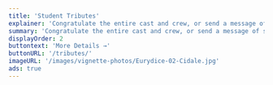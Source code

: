 ```yaml
---
title: 'Student Tributes'
explainer: 'Congratulate the entire cast and crew, or send a message of support to someone in the show with a playbill tribute. Create your own tribute or send a photo and text to our team and they will create your tribute for you! Quarter-page ($25), half-page ($50), and full-page ($100) tributes are available for purchase to run in the playbill for one show.'
summary: 'Congratulate the entire cast and crew, or send a message of support to your student! Create your own ad or send photo and text to our team and they will create your ad for you! Quarter-page ($25), half-page ($50), and full-page ($100) ads are available for purchase to run in one playbill.'
displayOrder: 2
buttontext: 'More Details →'
buttonURL: '/tributes/'
imageURL: '/images/vignette-photos/Eurydice-02-Cidale.jpg'
ads: true
---
```

